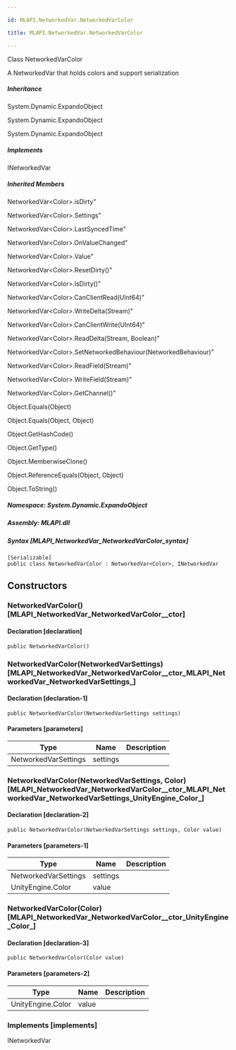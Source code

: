 ```yaml
---

id: MLAPI.NetworkedVar.NetworkedVarColor

title: MLAPI.NetworkedVar.NetworkedVarColor

---
```


Class NetworkedVarColor

<div class="markdown level0 summary" markdown="1">

A NetworkedVar that holds colors and support serialization

</div>

<div class="markdown level0 conceptual" markdown="1">

</div>

<div class="inheritance" markdown="1">

##### Inheritance

<div class="level0" markdown="1">

System.Dynamic.ExpandoObject

</div>

<div class="level1" markdown="1">

System.Dynamic.ExpandoObject

</div>

<div class="level2" markdown="1">

System.Dynamic.ExpandoObject

</div>

</div>

<div markdown="1" classs="implements">

##### Implements

<div markdown="1">

INetworkedVar

</div>

</div>

<div class="inheritedMembers" markdown="1">

##### Inherited Members

<div markdown="1">

NetworkedVar\<Color\>.isDirty"

</div>

<div markdown="1">

NetworkedVar\<Color\>.Settings"

</div>

<div markdown="1">

NetworkedVar\<Color\>.LastSyncedTime"

</div>

<div markdown="1">

NetworkedVar\<Color\>.OnValueChanged"

</div>

<div markdown="1">

NetworkedVar\<Color\>.Value"

</div>

<div markdown="1">

NetworkedVar\<Color\>.ResetDirty()"

</div>

<div markdown="1">

NetworkedVar\<Color\>.IsDirty()"

</div>

<div markdown="1">

NetworkedVar\<Color\>.CanClientRead(UInt64)"

</div>

<div markdown="1">

NetworkedVar\<Color\>.WriteDelta(Stream)"

</div>

<div markdown="1">

NetworkedVar\<Color\>.CanClientWrite(UInt64)"

</div>

<div markdown="1">

NetworkedVar\<Color\>.ReadDelta(Stream, Boolean)"

</div>

<div markdown="1">

NetworkedVar\<Color\>.SetNetworkedBehaviour(NetworkedBehaviour)"

</div>

<div markdown="1">

NetworkedVar\<Color\>.ReadField(Stream)"

</div>

<div markdown="1">

NetworkedVar\<Color\>.WriteField(Stream)"

</div>

<div markdown="1">

NetworkedVar\<Color\>.GetChannel()"

</div>

<div markdown="1">

Object.Equals(Object)

</div>

<div markdown="1">

Object.Equals(Object, Object)

</div>

<div markdown="1">

Object.GetHashCode()

</div>

<div markdown="1">

Object.GetType()

</div>

<div markdown="1">

Object.MemberwiseClone()

</div>

<div markdown="1">

Object.ReferenceEquals(Object, Object)

</div>

<div markdown="1">

Object.ToString()

</div>

</div>

##### **Namespace**: System.Dynamic.ExpandoObject

##### **Assembly**: MLAPI.dll

##### Syntax [MLAPI_NetworkedVar_NetworkedVarColor_syntax]

    [Serializable]
    public class NetworkedVarColor : NetworkedVar<Color>, INetworkedVar

## Constructors <span id="MLAPI_NetworkedVar_NetworkedVarColor__ctor_"></span>

### NetworkedVarColor() [MLAPI_NetworkedVar_NetworkedVarColor__ctor]

<div class="markdown level1 summary" markdown="1">

</div>

<div class="markdown level1 conceptual" markdown="1">

</div>

#### Declaration [declaration]

    public NetworkedVarColor()

<span id="MLAPI_NetworkedVar_NetworkedVarColor__ctor_"></span>

### NetworkedVarColor(NetworkedVarSettings) [MLAPI_NetworkedVar_NetworkedVarColor__ctor_MLAPI_NetworkedVar_NetworkedVarSettings_]

<div class="markdown level1 summary" markdown="1">

</div>

<div class="markdown level1 conceptual" markdown="1">

</div>

#### Declaration [declaration-1]

    public NetworkedVarColor(NetworkedVarSettings settings)

#### Parameters [parameters]

| Type                 | Name                                        | Description |
|----------------------|---------------------------------------------|-------------|
| NetworkedVarSettings | <span class="parametername">settings</span> |             |

<span id="MLAPI_NetworkedVar_NetworkedVarColor__ctor_"></span>

### NetworkedVarColor(NetworkedVarSettings, Color) [MLAPI_NetworkedVar_NetworkedVarColor__ctor_MLAPI_NetworkedVar_NetworkedVarSettings_UnityEngine_Color_]

<div class="markdown level1 summary" markdown="1">

</div>

<div class="markdown level1 conceptual" markdown="1">

</div>

#### Declaration [declaration-2]

    public NetworkedVarColor(NetworkedVarSettings settings, Color value)

#### Parameters [parameters-1]

| Type                                        | Name                                        | Description |
|---------------------------------------------|---------------------------------------------|-------------|
| NetworkedVarSettings                        | <span class="parametername">settings</span> |             |
| <span class="xref">UnityEngine.Color</span> | <span class="parametername">value</span>    |             |

<span id="MLAPI_NetworkedVar_NetworkedVarColor__ctor_"></span>

### NetworkedVarColor(Color) [MLAPI_NetworkedVar_NetworkedVarColor__ctor_UnityEngine_Color_]

<div class="markdown level1 summary" markdown="1">

</div>

<div class="markdown level1 conceptual" markdown="1">

</div>

#### Declaration [declaration-3]

    public NetworkedVarColor(Color value)

#### Parameters [parameters-2]

| Type                                        | Name                                     | Description |
|---------------------------------------------|------------------------------------------|-------------|
| <span class="xref">UnityEngine.Color</span> | <span class="parametername">value</span> |             |

### Implements [implements]

<div markdown="1">

INetworkedVar

</div>

